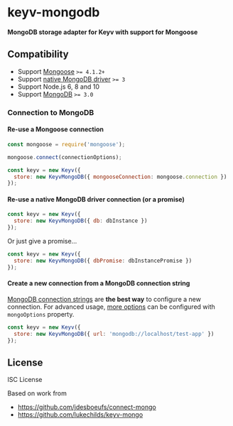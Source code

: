 # keyv-mongodb

**MongoDB storage adapter for Keyv with support for Mongoose**


## Compatibility

* Support [Mongoose](http://mongoosejs.com/index.html) `>= 4.1.2+`
* Support [native MongoDB driver](http://mongodb.github.io/node-mongodb-native/) `>= 3`
* Support Node.js 6, 8 and 10
* Support [MongoDB](https://www.mongodb.com/) `>= 3.0`


### Connection to MongoDB

#### Re-use a Mongoose connection

```js
const mongoose = require('mongoose');

mongoose.connect(connectionOptions);

const keyv = new Keyv({
  store: new KeyvMongoDB({ mongooseConnection: mongoose.connection })
});
```

#### Re-use a native MongoDB driver connection (or a promise)

```js
const keyv = new Keyv({
  store: new KeyvMongoDB({ db: dbInstance })
});
```

Or just give a promise...

```js
const keyv = new Keyv({
  store: new KeyvMongoDB({ dbPromise: dbInstancePromise })
});
```

#### Create a new connection from a MongoDB connection string

[MongoDB connection strings](http://docs.mongodb.org/manual/reference/connection-string/) are __the best way__ to configure a new connection. For advanced usage, [more options](http://mongodb.github.io/node-mongodb-native/driver-articles/mongoclient.html#mongoclient-connect-options) can be configured with `mongoOptions` property.

```js
const keyv = new Keyv({
  store: new KeyvMongoDB({ url: 'mongodb://localhost/test-app' })
});
```


## License

ISC License

Based on work from
* https://github.com/jdesboeufs/connect-mongo
* https://github.com/lukechilds/keyv-mongo
